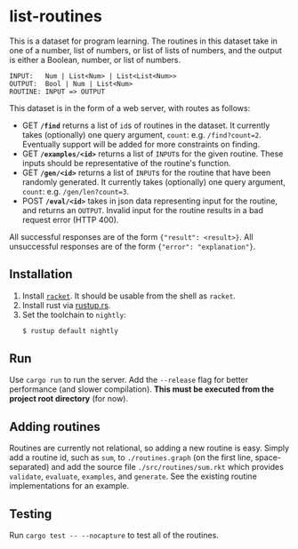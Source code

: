 # list-routines

This is a dataset for program learning. The routines in this dataset take in
one of a number, list of numbers, or list of lists of numbers, and the
output is either a Boolean, number, or list of numbers.

```
INPUT:   Num | List<Num> | List<List<Num>>
OUTPUT:  Bool | Num | List<Num>
ROUTINE: INPUT => OUTPUT
```

This dataset is in the form of a web server, with routes as follows:
- GET **`/find`** returns a list of `id`s of routines in the dataset. It currently
  takes (optionally) one query argument, `count`: e.g. `/find?count=2`.
  Eventually support will be added for more constraints on finding.
- GET **`/examples/<id>`** returns a list of `INPUT`s for the given routine. These
  inputs should be representative of the routine's function.
- GET **`/gen/<id>`** returns a list of `INPUT`s for the routine that have been
  randomly generated. It currently takes (optionally) one query argument,
  `count`: e.g. `/gen/len?count=3`.
- POST **`/eval/<id>`** takes in json data representing input for the
  routine, and returns an `OUTPUT`. Invalid input for the routine results in
  a bad request error (HTTP 400).

All successful responses are of the form `{"result": <result>}`. All
unsuccessful responses are of the form `{"error": "explanation"}`.

## Installation

1. Install [`racket`](http://racket-lang.org). It should be usable from the
   shell as `racket`.
2. Install rust via [rustup.rs](https://rustup.rs).
3. Set the toolchain to `nightly`:
   ```sh
   $ rustup default nightly
   ```

## Run

Use `cargo run` to run the server. Add the `--release` flag for better
performance (and slower compilation). **This must be executed from the
project root directory** (for now).

## Adding routines

Routines are currently not relational, so adding a new routine is easy.
Simply add a routine id, such as `sum`, to `./routines.graph` (on the first
line, space-separated) and add the source file `./src/routines/sum.rkt`
which provides `validate`, `evaluate`, `examples`, and `generate`. See the
existing routine implementations for an example.

## Testing

Run `cargo test -- --nocapture` to test all of the routines.
